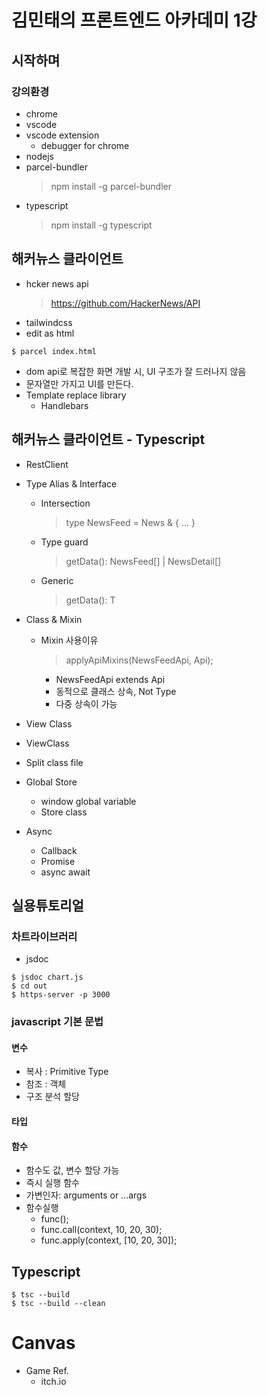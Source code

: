 # 김민태의 프론트엔드 아카데미 1강

## 시작하며

### 강의환경

- chrome
- vscode
- vscode extension
  - debugger for chrome
- nodejs
- parcel-bundler
  > npm install -g parcel-bundler
- typescript
  > npm install -g typescript

## 해커뉴스 클라이언트

- hcker news api
  > https://github.com/HackerNews/API
- tailwindcss
- edit as html

```shell
$ parcel index.html
```

- dom api로 복잡한 화면 개발 시, UI 구조가 잘 드러나지 않음
- 문자열만 가지고 UI를 만든다.
- Template replace library
  - Handlebars

## 해커뉴스 클라이언트 - Typescript

- RestClient
- Type Alias & Interface
  - Intersection
    > type NewsFeed = News & { ... }
  - Type guard
    > getData(): NewsFeed[] | NewsDetail[]
  - Generic
    > getData<T>(): T
- Class & Mixin
  - Mixin 사용이유
    > applyApiMixins(NewsFeedApi, Api);
    - NewsFeedApi extends Api
    - 동적으로 클래스 상속, Not Type
    - 다중 상속이 가능
- View Class

- ViewClass
- Split class file
- Global Store
  - window global variable
  - Store class
- Async
  - Callback
  - Promise
  - async await

## 실용튜토리얼

### 차트라이브러리

- jsdoc

```shell
$ jsdoc chart.js
$ cd out
$ https-server -p 3000
```

### javascript 기본 문법

#### 변수

- 복사 : Primitive Type
- 참조 : 객체
- 구조 분석 할당

#### 타입

#### 함수

- 함수도 값, 변수 할당 가능
- 즉시 실행 함수
- 가변인자: arguments or ...args
- 함수실행
  - func();
  - func.call(context, 10, 20, 30);
  - func.apply(context, [10, 20, 30]);

## Typescript

```shell
$ tsc --build
$ tsc --build --clean
```

# Canvas

- Game Ref.
  - itch.io
